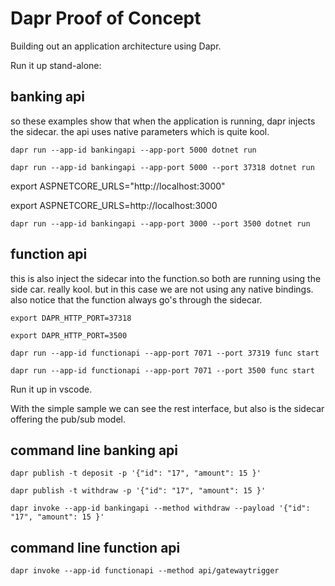 # Dapr Proof of Concept

Building out an application architecture using Dapr.

Run it up stand-alone:

## banking api

so these examples show that when the application is running, dapr injects the sidecar. the api uses native parameters which is quite kool.

`dapr run --app-id bankingapi --app-port 5000 dotnet run`

`dapr run --app-id bankingapi --app-port 5000 --port 37318 dotnet run`

export ASPNETCORE_URLS="http://localhost:3000"

export ASPNETCORE_URLS=http://localhost:3000

`dapr run --app-id bankingapi --app-port 3000 --port 3500 dotnet run`

## function api

this is also inject the sidecar into the function.so both are running using the side car. really kool. but in this case we are not using any native bindings. also notice that the function always go's through the sidecar.

`export DAPR_HTTP_PORT=37318`

`export DAPR_HTTP_PORT=3500`

`dapr run --app-id functionapi --app-port 7071 --port 37319 func start`

`dapr run --app-id functionapi --app-port 7071 --port 3500 func start`

Run it up in vscode.

With the simple sample we can see the rest interface, but also is the sidecar offering the pub/sub model.

## command line banking api

`dapr publish -t deposit -p '{"id": "17", "amount": 15 }'`

`dapr publish -t withdraw -p '{"id": "17", "amount": 15 }'`

`dapr invoke --app-id bankingapi --method withdraw --payload '{"id": "17", "amount": 15 }'`

## command line function api

`dapr invoke --app-id functionapi --method api/gatewaytrigger`
